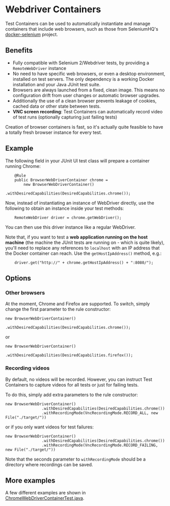 # Webdriver Containers

Test Containers can be used to automatically instantiate and manage containers that include web browsers, such as those
from SeleniumHQ's [docker-selenium](https://github.com/SeleniumHQ/docker-selenium) project.

## Benefits

* Fully compatible with Selenium 2/Webdriver tests, by providing a `RemoteWebDriver` instance
* No need to have specific web browsers, or even a desktop environment, installed on test servers. The only dependency
  is a working Docker installation and your Java JUnit test suite.
* Browsers are always launched from a fixed, clean image. This means no configuration drift from user changes or
  automatic browser upgrades.
* Additionally the use of a clean browser prevents leakage of cookies, cached data or other state between tests.
* **VNC screen recording**: Test Containers can automatically record video of test runs (optionally capturing just
  failing tests)

Creation of browser containers is fast, so it's actually quite feasible to have a totally fresh browser instance for
every test.

## Example

The following field in your JUnit UI test class will prepare a container running Chrome:
	
        @Rule
        public BrowserWebDriverContainer chrome =
            new BrowserWebDriverContainer()
                    .withDesiredCapabilities(DesiredCapabilities.chrome());
        
Now, instead of instantiating an instance of WebDriver directly, use the following to obtain an instance inside your
test methods:

        RemoteWebDriver driver = chrome.getWebDriver();

You can then use this driver instance like a regular WebDriver.

Note that, if you want to test a **web application running on the host machine** (the machine the JUnit tests are
running on - which is quite likely), you'll need to replace any references to `localhost` with an IP address that the
Docker container can reach. Use the `getHostIpAddress()` method, e.g.:

        driver.get("http://" + chrome.getHostIpAddress() + ":8080/");

## Options

### Other browsers

At the moment, Chrome and Firefox are supported. To switch, simply change the first parameter to the rule constructor:

    new BrowserWebDriverContainer()
                    .withDesiredCapabilities(DesiredCapabilities.chrome());
        
or

    new BrowserWebDriverContainer()
                    .withDesiredCapabilities(DesiredCapabilities.firefox());

### Recording videos

By default, no videos will be recorded. However, you can instruct Test Containers to capture videos for all tests or
just for failing tests.

To do this, simply add extra parameters to the rule constructor:

    new BrowserWebDriverContainer()
                    .withDesiredCapabilities(DesiredCapabilities.chrome())
                    .withRecordingMode(VncRecordingMode.RECORD_ALL, new File("./target/"))

or if you only want videos for test failures:

    new BrowserWebDriverContainer()
                    .withDesiredCapabilities(DesiredCapabilities.chrome())
                    .withRecordingMode(VncRecordingMode.RECORD_FAILING, new File("./target/"))

Note that the seconds parameter to `withRecordingMode` should be a directory where recordings can be saved.

## More examples

A few different examples are shown in [ChromeWebDriverContainerTest.java](https://github.com/testcontainers/testcontainers-java/blob/master/modules/selenium/src/test/java/org/testcontainers/junit/ChromeWebDriverContainerTest.java).